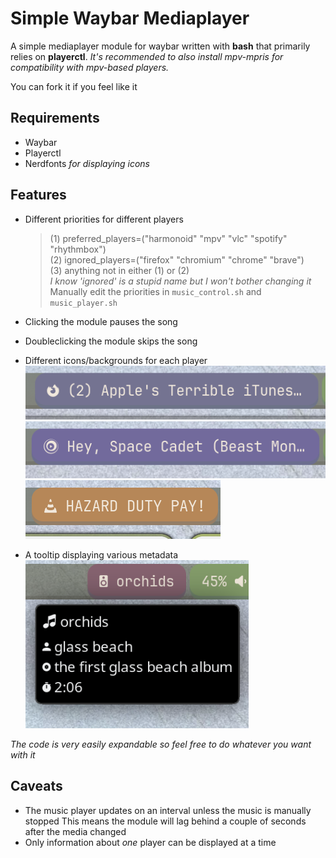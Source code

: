 # Simple Waybar Mediaplayer

A simple mediaplayer module for waybar written with **bash** that primarily relies on **playerctl**. *It's recommended to also install mpv-mpris for compatibility with mpv-based players.*

You can fork it if you feel like it

## Requirements
- Waybar
- Playerctl
- Nerdfonts *for displaying icons*


## Features
- Different priorities for different players
	> (1) preferred_players=("harmonoid"  "mpv"  "vlc"  "spotify"  "rhythmbox") \
	> (2) ignored_players=("firefox"  "chromium"  "chrome"  "brave") \
	> (3) anything not in either (1) or (2) \
	> *I know 'ignored' is a stupid name but I won't bother changing it* \
	> Manually edit the priorities in `music_control.sh` and `music_player.sh`

- Clicking the module pauses the song
- Doubleclicking the module skips the song
- Different icons/backgrounds for each player \
![Generic Browser](https://github.com/explo-gr/simple-waybar-mediaplayer/blob/main/showcase/firefox.png) \
![Generic Browser](https://github.com/explo-gr/simple-waybar-mediaplayer/blob/main/showcase/mpv.png) \
![Generic Browser](https://github.com/explo-gr/simple-waybar-mediaplayer/blob/main/showcase/vlc.png)
- A tooltip displaying various metadata \
![Generic Browser](https://github.com/explo-gr/simple-waybar-mediaplayer/blob/main/showcase/song_information.png)

*The code is very easily expandable so feel free to do whatever you want with it*

## Caveats
- The music player updates on an interval unless the music is manually stopped
This means the module will lag behind a couple of seconds after the media changed
- Only information about *one* player can be displayed at a time
